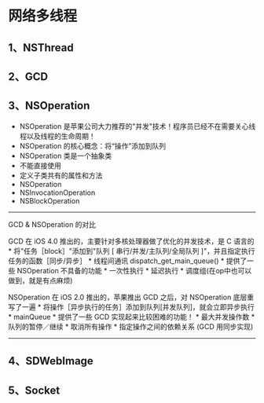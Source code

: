 # 网络多线程

## 1、NSThread

## 2、GCD

## 3、NSOperation
 - NSOperation 是苹果公司大力推荐的"并发"技术！程序员已经不在需要关心线程以及线程的生命周期！  
 - NSOperation 的核心概念：将“操作”添加到队列
 - NSOperation 类是一个抽象类
  - 不能直接使用
  - 定义子类共有的属性和方法
 - NSOperation
  - NSInvocationOperation
  - NSBlockOperation

 ------
 GCD & NSOperation 的对比
 
 GCD 在 iOS 4.0 推出的，主要针对多核处理器做了优化的并发技术，是 C 语言的
    * 将"任务［block］"添加到"队列 [ 串行/并发/主队列/全局队列 ]"，并且指定执行任务的函数［同步/异步］
    * 线程间通讯 dispatch_get_main_queue()
    * 提供了一些 NSOperation 不具备的功能
        * 一次性执行
        * 延迟执行
        * 调度组(在op中也可以做到，就是有点麻烦)
 
 NSOperation 在 iOS 2.0 推出的，苹果推出 GCD 之后，对 NSOperation 底层重写了一遍
    * 将操作［异步执行的任务］添加到队列[并发队列]，就会立即异步执行
    * mainQueue
    * 提供了一些 GCD 实现起来比较困难的功能！
        * 最大并发操作数
        * 队列的暂停／继续
        * 取消所有操作
        * 指定操作之间的依赖关系 (GCD 用同步实现)
 
 ------




## 4、SDWebImage

## 5、Socket
